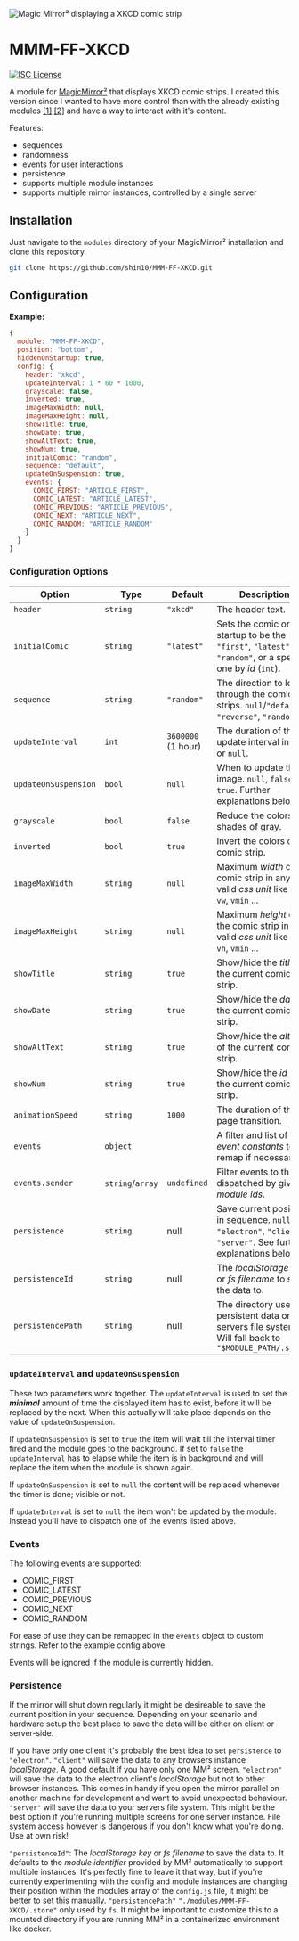 ![Magic Mirror² displaying a XKCD comic strip](screenshot.png)

# MMM-FF-XKCD

[![ISC License](https://img.shields.io/badge/license-ISC-blue.svg)](https://choosealicense.com/licenses/isc)

A module for [MagicMirror²](https://github.com/MichMich/MagicMirror) that displays XKCD comic strips.
I created this version since I wanted to have more control than with the already existing modules [[1]](https://github.com/Blastitt/DailyXKCD) [[2]](https://github.com/jupadin/MMM-XKCD) and have a way to interact with it's content.

Features:

- sequences
- randomness
- events for user interactions
- persistence
- supports multiple module instances
- supports multiple mirror instances, controlled by a single server

## Installation

Just navigate to the `modules` directory of your MagicMirror² installation and clone this repository.

```sh
git clone https://github.com/shin10/MMM-FF-XKCD.git
```

## Configuration

**Example:**

```js
{
  module: "MMM-FF-XKCD",
  position: "bottom",
  hiddenOnStartup: true,
  config: {
    header: "xkcd",
    updateInterval: 1 * 60 * 1000,
    grayscale: false,
    inverted: true,
    imageMaxWidth: null,
    imageMaxHeight: null,
    showTitle: true,
    showDate: true,
    showAltText: true,
    showNum: true,
    initialComic: "random",
    sequence: "default",
    updateOnSuspension: true,
    events: {
      COMIC_FIRST: "ARTICLE_FIRST",
      COMIC_LATEST: "ARTICLE_LATEST",
      COMIC_PREVIOUS: "ARTICLE_PREVIOUS",
      COMIC_NEXT: "ARTICLE_NEXT",
      COMIC_RANDOM: "ARTICLE_RANDOM"
    }
  }
}
```

### Configuration Options

| **Option**           | **Type**         | **Default**        | **Description**                                                                                                  |
| -------------------- | ---------------- | ------------------ | ---------------------------------------------------------------------------------------------------------------- |
| `header`             | `string`         | `"xkcd"`           | The header text.                                                                                                 |
| `initialComic`       | `string`         | `"latest"`         | Sets the comic on startup to be the `"first"`, `"latest"`, `"random"`, or a specific one by _id_ (`int`).        |
| `sequence`           | `string`         | `"random"`         | The direction to loop through the comic strips. `null`/`"default"`, `"reverse"`, `"random"`.                     |
| `updateInterval`     | `int`            | `3600000` (1 hour) | The duration of the update interval in ms or `null`.                                                             |
| `updateOnSuspension` | `bool`           | `null`             | When to update the image. `null`, `false` or `true`. Further explanations below.                                 |
| `grayscale`          | `bool`           | `false`            | Reduce the colors to shades of gray.                                                                             |
| `inverted`           | `bool`           | `true`             | Invert the colors of the comic strip.                                                                            |
| `imageMaxWidth`      | `string`         | `null`             | Maximum _width_ of the comic strip in any valid _css unit_ like `px`, `%`, `vw`, `vmin` ...                      |
| `imageMaxHeight`     | `string`         | `null`             | Maximum _height_ of the comic strip in any valid _css unit_ like `px`, `%`, `vh`, `vmin` ...                     |
| `showTitle`          | `string`         | `true`             | Show/hide the _title_ of the current comic strip.                                                                |
| `showDate`           | `string`         | `true`             | Show/hide the _date_ of the current comic strip.                                                                 |
| `showAltText`        | `string`         | `true`             | Show/hide the _alt_-text of the current comic strip.                                                             |
| `showNum`            | `string`         | `true`             | Show/hide the _id_ of the current comic strip.                                                                   |
| `animationSpeed`     | `string`         | `1000`             | The duration of the page transition.                                                                             |
| `events`             | `object`         |                    | A filter and list of _event constants_ to remap if necessary.                                                    |
| `events.sender`      | `string`/`array` | `undefined`        | Filter events to those dispatched by given _module ids_.                                                         |
| `persistence`        | `string`         | null               | Save current position in sequence. `null`, `"electron"`, `"client"`, `"server"`. See further explanations below. |
| `persistenceId`      | `string`         | null               | The _localStorage key_ or _fs filename_ to save the data to.                                                     |
| `persistencePath`    | `string`         | null               | The directory used for persistent data on the servers file system. Will fall back to `"$MODULE_PATH/.store"`     |

### `updateInterval` and `updateOnSuspension`

These two parameters work together. The `updateInterval` is used to set the **_minimal_** amount of time the displayed item has to exist, before it will be replaced by the next. When this actually will take place depends on the value of `updateOnSuspension`.

If `updateOnSuspension` is set to `true` the item will wait till the interval timer fired and the module goes to the background. If set to `false` the `updateInterval` has to elapse while the item is in background and will replace the item when the module is shown again.

If `updateOnSuspension` is set to `null` the content will be replaced whenever the timer is done; visible or not.

If `updateInterval` is set to `null` the item won't be updated by the module. Instead you'll have to dispatch one of the events listed above.

### Events

The following events are supported:

- COMIC_FIRST
- COMIC_LATEST
- COMIC_PREVIOUS
- COMIC_NEXT
- COMIC_RANDOM

For ease of use they can be remapped in the `events` object to custom strings. Refer to the example config above.

Events will be ignored if the module is currently hidden.

### Persistence

If the mirror will shut down regularly it might be desireable to save the current position in your sequence. Depending on your scenario and hardware setup the best place to save the data will be either on client or server-side.

If you have only one client it's probably the best idea to set `persistence` to `"electron"`.
`"client"` will save the data to any browsers instance _localStorage_. A good default if you have only one MM² screen.
`"electron"` will save the data to the electron client's _localStorage_ but not to other browser instances. This comes in handy if you open the mirror parallel on another machine for development and want to avoid unexpected behaviour.
`"server"` will save the data to your servers file system. This might be the best option if you're running multiple screens for one server instance. File system access however is dangerous if you don't know what you're doing. Use at own risk!

`"persistenceId"`: The _localStorage key_ or _fs filename_ to save the data to. It defaults to the _module identifier_ provided by MM² automatically to support multiple instances. It's perfectly fine to leave it that way, but if you're currently experimenting with the config and module instances are changing their position within the modules array of the `config.js` file, it might be better to set this manually.
`"persistencePath"` `"./modules/MMM-FF-XKCD/.store"` only used by `fs`. It might be important to customize this to a mounted directory if you are running MM² in a containerized environment like docker.
